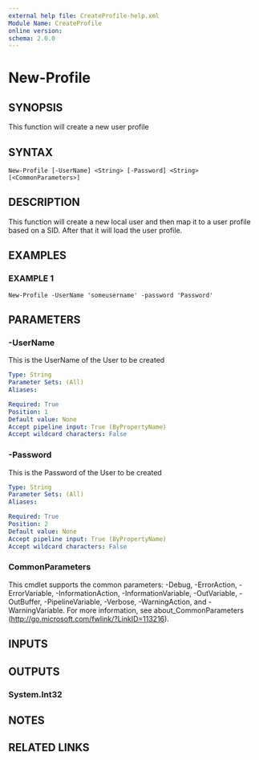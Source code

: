 ```yaml
---
external help file: CreateProfile-help.xml
Module Name: CreateProfile
online version:
schema: 2.0.0
---
```


# New-Profile

## SYNOPSIS
This function will create a new user profile

## SYNTAX

```
New-Profile [-UserName] <String> [-Password] <String> [<CommonParameters>]
```

## DESCRIPTION
This function will create a new local user and then map it to a user profile based on a SID. 
After that it will load the user profile.

## EXAMPLES

### EXAMPLE 1
```
New-Profile -UserName 'someusername' -password 'Password'
```

## PARAMETERS

### -UserName
This is the UserName of the User to be created

```yaml
Type: String
Parameter Sets: (All)
Aliases:

Required: True
Position: 1
Default value: None
Accept pipeline input: True (ByPropertyName)
Accept wildcard characters: False
```

### -Password
This is the Password of the User to be created

```yaml
Type: String
Parameter Sets: (All)
Aliases:

Required: True
Position: 2
Default value: None
Accept pipeline input: True (ByPropertyName)
Accept wildcard characters: False
```

### CommonParameters
This cmdlet supports the common parameters: -Debug, -ErrorAction, -ErrorVariable, -InformationAction, -InformationVariable, -OutVariable, -OutBuffer, -PipelineVariable, -Verbose, -WarningAction, and -WarningVariable.
For more information, see about_CommonParameters (http://go.microsoft.com/fwlink/?LinkID=113216).

## INPUTS

## OUTPUTS

### System.Int32
## NOTES

## RELATED LINKS
